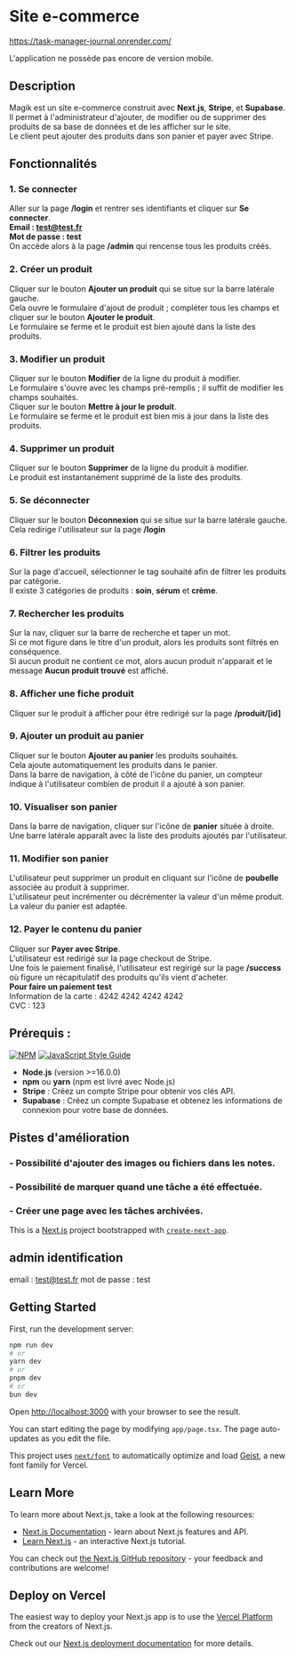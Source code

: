 # Site e-commerce

https://task-manager-journal.onrender.com/

L'application ne possède pas encore de version mobile.



## Description

Magik est un site e-commerce construit avec  **Next.js**, **Stripe**, et **Supabase**.  
Il permet à l'administrateur d'ajouter, de modifier ou de supprimer des produits de sa base de données et de 
les afficher sur le site.  
Le client peut ajouter des produits dans son panier et payer avec Stripe.

  

## Fonctionnalités


### 1. Se connecter
Aller sur la page **/login** et rentrer ses identifiants et cliquer sur **Se connecter**.  
**Email : test@test.fr**  
**Mot de passe : test**  
On accède alors à la page **/admin** qui rencense tous les produits créés.

### 2. Créer un produit
Cliquer sur le bouton **Ajouter un produit** qui se situe sur la barre latérale gauche.  
Cela ouvre le formulaire d'ajout de produit ; compléter tous les champs et cliquer sur le bouton **Ajouter le produit**.  
Le formulaire se ferme et le produit est bien ajouté dans la liste des produits.

### 3. Modifier un produit
Cliquer sur le bouton **Modifier** de la ligne du produit à modifier.  
Le formulaire s'ouvre avec les champs pré-remplis ; il suffit de modifier les champs souhaités.  
Cliquer sur le bouton **Mettre à jour le produit**.  
Le formulaire se ferme et le produit est bien mis à jour dans la liste des produits.

### 4. Supprimer un produit
Cliquer sur le bouton **Supprimer** de la ligne du produit à modifier.  
Le produit est instantanément supprimé de la liste des produits. 

### 5. Se déconnecter
Cliquer sur le bouton **Déconnexion** qui se situe sur la barre latérale gauche.  
Cela redirige l'utilisateur sur la page **/login**

### 6. Filtrer les produits
Sur la page d'accueil, sélectionner le tag souhaité afin de filtrer les produits par catégorie.  
Il existe 3 catégories de produits : **soin**, **sérum** et **crème**.

### 7. Rechercher les produits 
Sur la nav, cliquer sur la barre de recherche et taper un mot.  
Si ce mot figure dans le titre d'un produit, alors les produits sont filtrés en conséquence.  
Si aucun produit ne contient ce mot, alors aucun produit n'apparait et le message **Aucun produit trouvé** est affiché. 

### 8. Afficher une fiche produit
Cliquer sur le produit à afficher pour être redirigé sur la page **/produit/[id]** 

### 9. Ajouter un produit au panier
Cliquer sur le bouton **Ajouter au panier** les produits souhaités.  
Cela ajoute automatiquement les produits dans le panier.  
Dans la barre de navigation, à côté de l'icône du panier, un compteur indique à l'utilisateur combien de produit 
il a ajouté à son panier. 

### 10. Visualiser son panier
Dans la barre de navigation, cliquer sur l'icône de **panier** située à droite.  
Une barre latérale apparaît avec la liste des produits ajoutés par l'utilisateur. 

### 11. Modifier son panier
L'utilisateur peut supprimer un produit en cliquant sur l'icône de **poubelle** associée au produit à supprimer.  
L'utilisateur peut incrémenter ou décrémenter la valeur d'un même produit.  
La valeur du panier est adaptée. 

### 12. Payer le contenu du panier
Cliquer sur **Payer avec Stripe**.  
L'utilisateur est redirigé sur la page checkout de Stripe.  
Une fois le paiement finalisé, l'utilisateur est regirigé sur la page **/success** où figure un 
récapitulatif des produits qu'ils vient d'acheter.  
**Pour faire un paiement test**  
Information de la carte : 4242 4242 4242 4242  
CVC : 123



## Prérequis :
[![NPM](https://img.shields.io/npm/v/wealth-health-modal-lib.svg)](https://www.npmjs.com/package/wealth-health-modal-lib) 
[![JavaScript Style Guide](https://img.shields.io/badge/code_style-standard-brightgreen.svg)](https://standardjs.com)
- **Node.js** (version >=16.0.0)
- **npm** ou **yarn** (npm est livré avec Node.js)
- **Stripe** : Créez un compte Stripe pour obtenir vos clés API.
- **Supabase** : Créez un compte Supabase et obtenez les informations de connexion pour votre base de données.



## Pistes d'amélioration

### - Possibilité d'ajouter des images ou fichiers dans les notes.
### - Possibilité de marquer quand une tâche a été effectuée. 
### - Créer une page avec les tâches archivées.













This is a [Next.js](https://nextjs.org) project bootstrapped with [`create-next-app`](https://nextjs.org/docs/app/api-reference/cli/create-next-app).

## admin identification

email : test@test.fr
mot de passe : test

## Getting Started

First, run the development server:

```bash
npm run dev
# or
yarn dev
# or
pnpm dev
# or
bun dev
```

Open [http://localhost:3000](http://localhost:3000) with your browser to see the result.

You can start editing the page by modifying `app/page.tsx`. The page auto-updates as you edit the file.

This project uses [`next/font`](https://nextjs.org/docs/app/building-your-application/optimizing/fonts) to automatically optimize and load [Geist](https://vercel.com/font), a new font family for Vercel.

## Learn More

To learn more about Next.js, take a look at the following resources:

- [Next.js Documentation](https://nextjs.org/docs) - learn about Next.js features and API.
- [Learn Next.js](https://nextjs.org/learn) - an interactive Next.js tutorial.

You can check out [the Next.js GitHub repository](https://github.com/vercel/next.js) - your feedback and contributions are welcome!

## Deploy on Vercel

The easiest way to deploy your Next.js app is to use the [Vercel Platform](https://vercel.com/new?utm_medium=default-template&filter=next.js&utm_source=create-next-app&utm_campaign=create-next-app-readme) from the creators of Next.js.

Check out our [Next.js deployment documentation](https://nextjs.org/docs/app/building-your-application/deploying) for more details.
